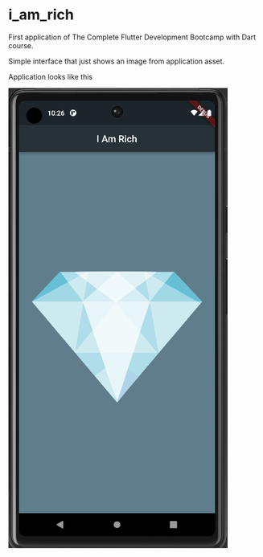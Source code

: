 # i_am_rich

First application of The Complete Flutter Development Bootcamp with Dart course.

Simple interface that just shows an image from application asset.


Application looks like this  
  
![screenshot of i am rich app](ss-i-am-rich-app.png)